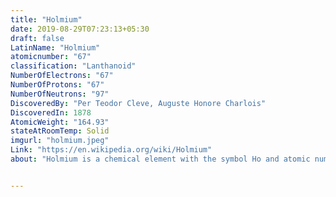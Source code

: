 ```yaml
---
title: "Holmium"
date: 2019-08-29T07:23:13+05:30
draft: false
LatinName: "Holmium"
atomicnumber: "67"
classification: "Lanthanoid"
NumberOfElectrons: "67"
NumberOfProtons: "67"
NumberOfNeutrons: "97" 
DiscoveredBy: "Per Teodor Cleve, Auguste Honore Charlois" 
DiscoveredIn: 1878
AtomicWeight: "164.93"
stateAtRoomTemp: Solid
imgurl: "holmium.jpeg"
Link: "https://en.wikipedia.org/wiki/Holmium"
about: "Holmium is a chemical element with the symbol Ho and atomic number 67. Part of the lanthanide series, holmium is a rare-earth element. Holmium was discovered by Swedish chemist Per Theodor Cleve. Its oxide was first isolated from rare-earth ores in 1878. The element's name comes from Holmia, the Latin name for the city of Stockholm."


---
```



